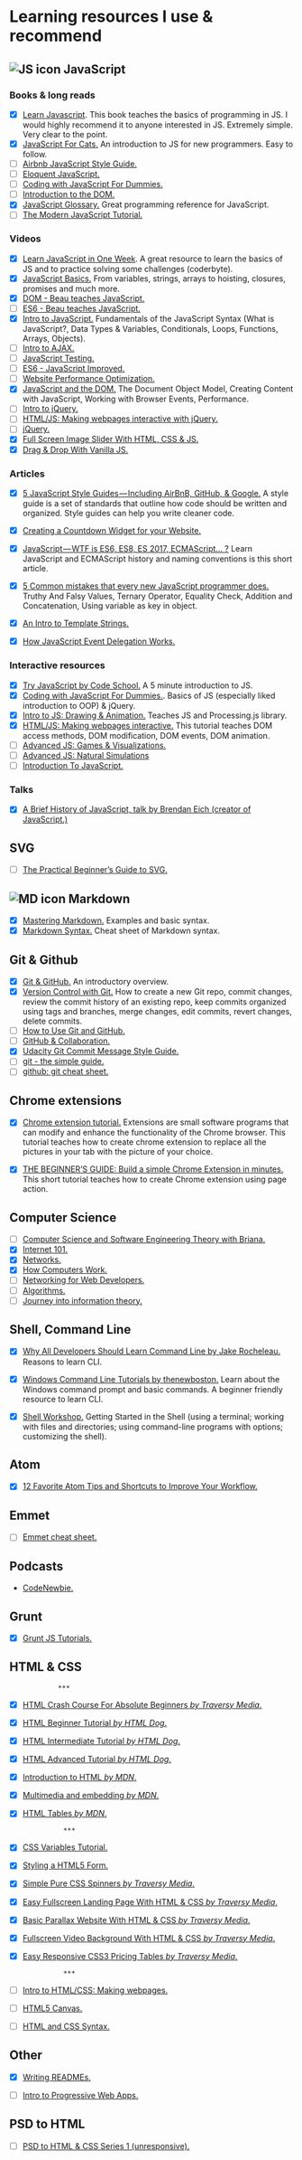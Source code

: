 # Learning resources I use & recommend

## ![JS icon](/images/js.png) JavaScript

### Books & long reads

- [x] [Learn Javascript](https://www.gitbook.com/book/gitbookio/javascript/details). This book teaches the basics of programming in JS. I would highly recommend it to anyone interested in JS. Extremely simple. Very clear to the point.
- [x] [JavaScript For Cats.](http://jsforcats.com/) An introduction to JS for new programmers. Easy to follow.
- [ ] [Airbnb JavaScript Style Guide.](https://github.com/airbnb/javascript)
- [ ] [Eloquent JavaScript.](https://eloquentjavascript.net/)
- [ ] [Coding with JavaScript For Dummies.](https://www.amazon.com/Coding-JavaScript-Dummies-Chris-Minnick/dp/1119056071)
- [ ] [Introduction to the DOM.](https://developer.mozilla.org/en-US/docs/Web/API/Document_Object_Model/Introduction)
- [x] [JavaScript Glossary.](https://www.codecademy.com/articles/glossary-javascript) Great programming reference for JavaScript.
- [ ] [The Modern JavaScript Tutorial.](http://javascript.info/)

### Videos

- [x] [Learn JavaScript in One Week](https://coderbyte.com/course/learn-javascript-in-one-week). A great resource to learn the basics of JS and to practice solving some challenges (coderbyte).
- [x] [JavaScript Basics.](https://www.youtube.com/playlist?list=PLWKjhJtqVAbk2qRZtWSzCIN38JC_NdhW5) From variables, strings, arrays to hoisting, closures, promises and much more.   
- [x] [DOM - Beau teaches JavaScript.](https://www.youtube.com/playlist?list=PLWKjhJtqVAbllLK6r2dnGjUVWB_cFNcuO)
- [ ] [ES6 - Beau teaches JavaScript.](https://www.youtube.com/playlist?list=PLWKjhJtqVAbljtmmeS0c-CEl2LdE-eR_F)
- [x] [Intro to JavaScript.](https://eu.udacity.com/course/intro-to-javascript--ud803) Fundamentals of the JavaScript Syntax (What is JavaScript?, Data Types & Variables, Conditionals, Loops, Functions, Arrays, Objects).
- [ ] [Intro to AJAX.](https://eu.udacity.com/course/intro-to-ajax--ud110)
- [ ] [JavaScript Testing.](https://eu.udacity.com/course/javascript-testing--ud549)
- [ ] [ES6 - JavaScript Improved.](https://eu.udacity.com/course/es6-javascript-improved--ud356)
- [ ] [Website Performance Optimization.](https://eu.udacity.com/course/website-performance-optimization--ud884)
- [x] [JavaScript and the DOM.](https://www.udacity.com/course/javascript-and-the-dom--ud117) The Document Object Model, Creating Content with JavaScript, Working with Browser Events, Performance.
- [ ] [Intro to jQuery.](https://eu.udacity.com/course/intro-to-jquery--ud245)
- [ ] [HTML/JS: Making webpages interactive with jQuery.](https://www.khanacademy.org/computing/computer-programming/html-js-jquery)
- [ ] [jQuery.](https://www.codecademy.com/en/tracks/jquery)
- [x] [Full Screen Image Slider With HTML, CSS & JS.](https://www.youtube.com/watch?v=7ZO2RTMNSAY)
- [x] [Drag & Drop With Vanilla JS.](https://www.youtube.com/watch?v=C22hQKE_32c)

### Articles

- [x] [5 JavaScript Style Guides — Including AirBnB, GitHub, & Google.](https://codeburst.io/5-javascript-style-guides-including-airbnb-github-google-88cbc6b2b7aa) A style guide is a set of standards that outline how code should be written and organized. Style guides can help you write cleaner code.
- [x] [Creating a Countdown Widget for your Website.](https://www.solodev.com/blog/web-design/creating-a-countdown-widget-for-your-website.stml)
- [x] [JavaScript — WTF is ES6, ES8, ES 2017, ECMAScript… ?](https://codeburst.io/javascript-wtf-is-es6-es8-es-2017-ecmascript-dca859e4821c) Learn JavaScript and ECMAScript history and naming conventions is this short article.

- [x] [5 Common mistakes that every new JavaScript programmer does.](https://codeburst.io/5-common-mistakes-that-every-new-javascript-programmer-does-d0559770d345) Truthy And Falsy Values, Ternary Operator, Equality Check, Addition and Concatenation, Using variable as key in object.
- [x] [An Intro to Template Strings.](https://wesbos.com/javascript-template-strings/)
- [x] [How JavaScript Event Delegation Works.](https://davidwalsh.name/event-delegate)

### Interactive resources

- [x] [Try JavaScript by Code School.](https://www.javascript.com/try) A 5 minute introduction to JS.
- [x] [Coding with JavaScript For Dummies.](https://www.codecademy.com/en/tracks/coding-with-javascript-for-dummies). Basics of JS (especially liked introduction to OOP) & jQuery.
- [x] [Intro to JS: Drawing & Animation.](https://www.khanacademy.org/computing/computer-programming/programming) Teaches JS and Processing.js library. 
- [x] [HTML/JS: Making webpages interactive.](https://www.khanacademy.org/computing/computer-programming/html-css-js) This tutorial teaches DOM access methods, DOM modification, DOM events, DOM animation.
- [ ] [Advanced JS: Games & Visualizations.](https://www.khanacademy.org/computing/computer-programming/programming-games-visualizations)
- [ ] [Advanced JS: Natural Simulations](https://www.khanacademy.org/computing/computer-programming/programming-natural-simulations)
- [ ] [Introduction To JavaScript.](https://www.codecademy.com/learn/introduction-to-javascript)
### Talks
- [x] [A Brief History of JavaScript, talk by Brendan Eich (creator of JavaScript.)](https://www.youtube.com/watch?v=qKJP93dWn40)

## SVG

- [ ] [The Practical Beginner’s Guide to SVG.](https://designshack.net/articles/graphics/the-practical-beginners-guide-to-svg/)

## ![MD icon](/images/md.png) Markdown

- [x] [Mastering Markdown.](https://guides.github.com/features/mastering-markdown/) Examples and basic syntax.
- [x] [Markdown Syntax.](https://guides.github.com/pdfs/markdown-cheatsheet-online.pdf) Cheat sheet of Markdown syntax.

## Git & Github

- [x] [Git & GitHub.](https://www.youtube.com/playlist?list=PLWKjhJtqVAbkFiqHnNaxpOPhh9tSWMXIF) An introductory overview.
- [x] [Version Control with Git.](https://eu.udacity.com/course/version-control-with-git--ud123) How to create a new Git repo, commit changes, review the commit history of an existing repo, keep commits organized using tags and branches, merge changes, edit commits, revert changes, delete commits.
- [ ] [How to Use Git and GitHub.](https://eu.udacity.com/course/how-to-use-git-and-github--ud775)
- [ ] [GitHub & Collaboration.](https://eu.udacity.com/course/github-collaboration--ud456)
- [x] [Udacity Git Commit Message Style Guide.](https://udacity.github.io/git-styleguide/)
- [ ] [git - the simple guide.](http://rogerdudler.github.io/git-guide/)
- [ ] [github: git cheat sheet.](https://github.com/github/training-kit/blob/master/downloads/github-git-cheat-sheet.pdf)

## Chrome extensions

- [x] [Chrome extension tutorial.](https://github.com/jumbosushi/chrome-extension-tutorial) Extensions are small software programs that can modify and enhance the functionality of the Chrome browser. This tutorial teaches how to create chrome extension to replace all the pictures in your tab with the picture of your choice. 
- [x] [THE BEGINNER’S GUIDE: Build a simple Chrome Extension in minutes.](https://medium.com/@LindaHaviv/the-beginner-s-guide-build-a-simple-chrome-extension-in-minutes-498308ea406a) This short tutorial teaches how to create Chrome extension using page action.


## Computer Science

- [ ] [Computer Science and Software Engineering Theory with Briana.](https://www.youtube.com/playlist?list=PLWKjhJtqVAbmfoj2Th9fvxhHIeqFO7wOy)
- [x] [Internet 101.](https://www.khanacademy.org/computing/computer-science/internet-intro)
- [x] [Networks.](https://www.youtube.com/playlist?list=PLWKjhJtqVAblzbwhT83fRh5nNSHqywxrw)
- [x] [How Computers Work.](https://www.khanacademy.org/computing/computer-science/how-computers-work2)
- [ ] [Networking for Web Developers.](https://eu.udacity.com/course/networking-for-web-developers--ud256)
- [ ] [Algorithms.](https://www.khanacademy.org/computing/computer-science/algorithms)
- [ ] [Journey into information theory.](https://www.khanacademy.org/computing/computer-science/informationtheory)

## Shell, Command Line

- [x] [Why All Developers Should Learn Command Line by Jake Rocheleau.](https://www.hongkiat.com/blog/developers-command-line/) Reasons to learn CLI.
- [x] [Windows Command Line Tutorials by thenewboston.](https://www.youtube.com/playlist?list=PL6gx4Cwl9DGDV6SnbINlVUd0o2xT4JbMu) Learn about the Windows command prompt and basic commands. A beginner friendly resource to learn CLI.
- [x] [Shell Workshop.](https://eu.udacity.com/course/shell-workshop--ud206) Getting Started in the Shell (using a terminal; working with files and directories; using command-line programs with options; customizing the shell).


## Atom

- [x] [12 Favorite Atom Tips and Shortcuts to Improve Your Workflow.](https://www.sitepoint.com/12-favorite-atom-tips-and-shortcuts-to-improve-your-workflow/)


## Emmet
- [ ] [Emmet cheat sheet.](https://docs.emmet.io/cheat-sheet/)


## Podcasts

* [CodeNewbie.](https://www.codenewbie.org/podcast)


## Grunt

- [x] [Grunt JS Tutorials.](https://www.youtube.com/playlist?list=PL4cUxeGkcC9j85fkVyCzCMJDfteLtrl_y)


## HTML & CSS

                ***
- [x] [HTML Crash Course For Absolute Beginners *by Traversy Media*.](https://www.youtube.com/watch?v=UB1O30fR-EE&list=PLillGF-RfqbZTASqIqdvm1R5mLrQq79CU&index=1)
- [x] [HTML Beginner Tutorial *by HTML Dog*.](http://www.htmldog.com/guides/html/beginner/)
- [x] [HTML Intermediate Tutorial *by HTML Dog*.](http://www.htmldog.com/guides/html/intermediate/)
- [x] [HTML Advanced Tutorial *by HTML Dog*.](http://www.htmldog.com/guides/html/advanced/)
- [x] [Introduction to HTML *by MDN*.](https://developer.mozilla.org/en-US/docs/Learn/HTML/Introduction_to_HTML)
- [x] [Multimedia and embedding *by MDN*.](https://developer.mozilla.org/en-US/docs/Learn/HTML/Multimedia_and_embedding)
- [x] [HTML Tables *by MDN*.](https://developer.mozilla.org/en-US/docs/Learn/HTML/Tables)
                
                ***                
- [x] [CSS Variables Tutorial.](https://www.youtube.com/playlist?list=PL4cUxeGkcC9ii5PB2UMyYH7QFZWfGnVgZ)
- [x] [Styling a HTML5 Form.](https://www.youtube.com/playlist?list=PL4cUxeGkcC9g5_p_BVUGWykHfqx6bb7qK)
- [x] [Simple Pure CSS Spinners *by Traversy Media*.](https://www.youtube.com/watch?v=BxpjA9t4dJE)
- [x] [Easy Fullscreen Landing Page With HTML & CSS *by Traversy Media*.](https://www.youtube.com/watch?v=hVdTQWASliE&t=43s&list=PLillGF-RfqbZTASqIqdvm1R5mLrQq79CU&index=8)
- [x] [Basic Parallax Website With HTML & CSS *by Traversy Media*.](https://www.youtube.com/watch?v=JttTcnidSdQ&index=9&list=PLillGF-RfqbZTASqIqdvm1R5mLrQq79CU&t=0s)
- [x] [Fullscreen Video Background With HTML & CSS *by Traversy Media*.](https://www.youtube.com/watch?v=Xy3GlrddZFI&list=PLillGF-RfqbZTASqIqdvm1R5mLrQq79CU&index=29&t=0s)
- [x] [Easy Responsive CSS3 Pricing Tables *by Traversy Media*.](https://www.youtube.com/watch?v=7rJ5rhdVvOo)

                ***   
- [ ] [Intro to HTML/CSS: Making webpages.](https://www.khanacademy.org/computing/computer-programming/html-css)
- [ ] [HTML5 Canvas.](https://eu.udacity.com/course/html5-canvas--ud292)
- [ ] [HTML and CSS Syntax.](https://eu.udacity.com/course/html-and-css-syntax--ud001)


## Other
- [x] [Writing READMEs.](https://eu.udacity.com/course/writing-readmes--ud777)
- [ ] [Intro to Progressive Web Apps.](https://eu.udacity.com/course/intro-to-progressive-web-apps--ud811)


## PSD to HTML
- [ ] [PSD to HTML & CSS Series 1 (unresponsive).](https://www.youtube.com/playlist?list=PL4cUxeGkcC9jjVlRiZnRnAGFSCK3Lu_i-)
